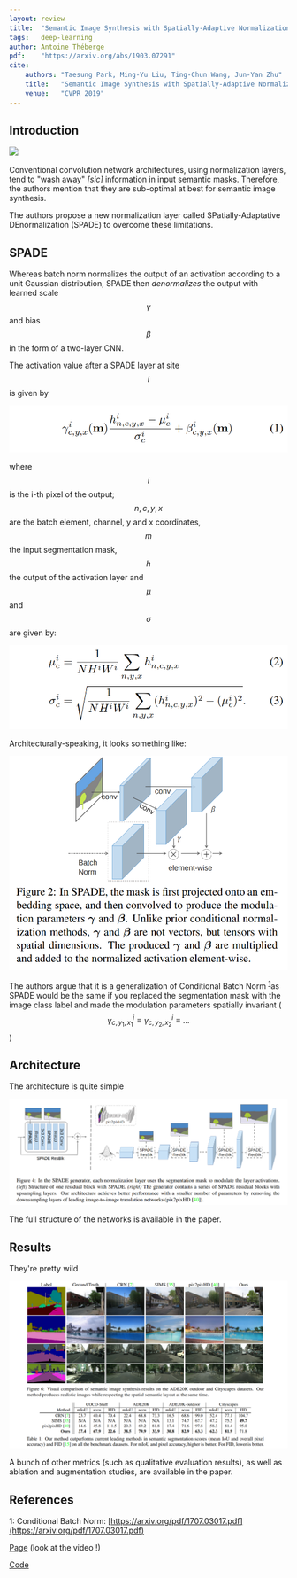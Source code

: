 ```yaml
---
layout: review
title:  "Semantic Image Synthesis with Spatially-Adaptive Normalization"
tags:   deep-learning 
author: Antoine Théberge
pdf:    "https://arxiv.org/abs/1903.07291"
cite:
    authors: "Taesung Park, Ming-Yu Liu, Ting-Chun Wang, Jun-Yan Zhu"
    title:   "Semantic Image Synthesis with Spatially-Adaptive Normalization"
    venue:   "CVPR 2019"
---
```


## Introduction

![](/deep-learning/images/spade/teaser.png)

Conventional convolution network architectures, using normalization layers, tend to "wash away" _[sic]_ information in input semantic masks. Therefore, the authors mention that they are sub-optimal at best for semantic image synthesis. 

The authors propose a new normalization layer called SPatially-Adaptative DEnormalization (SPADE) to overcome these limitations.

## SPADE

Whereas batch norm normalizes the output of an activation according to a unit Gaussian distribution, SPADE then _denormalizes_ the output with learned scale $$\gamma$$ and bias $$\beta$$ in the form of a two-layer CNN.

The activation value after a SPADE layer at site $$i$$ is given by

![](/deep-learning/images/spade/one.png)

where $$i$$ is the i-th pixel of the output; $$n, c, y, x$$ are the batch element, channel, y and x coordinates, $$m$$ the input segmentation mask, $$h$$ the output of the activation layer and $$\mu$$ and $$\sigma$$ are given by:

![](/deep-learning/images/spade/twothree.png)


Architecturally-speaking, it looks something like:

![](/deep-learning/images/spade/figtwo.png)

The authors argue that it is a generalization of Conditional Batch Norm <sup>[1](#References)</sup>as SPADE would be the same if you replaced the segmentation mask with the image class label and made the modulation parameters spatially invariant ($$\gamma^i_{c,y_1,x_1} \equiv \gamma^i_{c,y_2,x_2}\equiv ... $$)

## Architecture

The architecture is quite simple

![](/deep-learning/images/spade/figfour.png)

The full structure of the networks is available in the paper.

## Results

They're pretty wild

![](/deep-learning/images/spade/res1.png)

A bunch of other metrics (such as qualitative evaluation results), as well as ablation and augmentation studies, are available in the paper.

## References

1: Conditional Batch Norm: [https://arxiv.org/pdf/1707.03017.pdf](https://arxiv.org/pdf/1707.03017.pdf)

[Page](https://nvlabs.github.io/SPADE/) (look at the video !)

[Code](https://github.com/NVLabs/SPADE)


